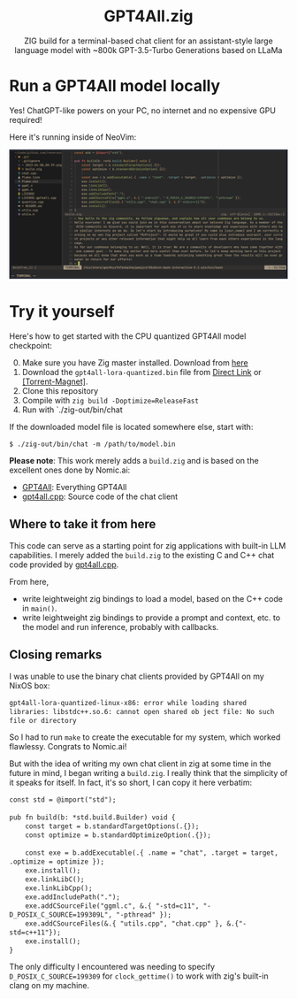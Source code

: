 <h1 align="center">GPT4All.zig</h1>
<p align="center">ZIG build for a terminal-based chat client for an assistant-style large language model with ~800k GPT-3.5-Turbo Generations based on LLaMa</p>
<p align="center"></p>

# Run a GPT4All model locally

Yes! ChatGPT-like powers on your PC, no internet and no expensive GPU required! 

Here it's running inside of NeoVim:

![](./2023-04-08_00-39.png)

# Try it yourself

Here's how to get started with the CPU quantized GPT4All model checkpoint:

0. Make sure you have Zig master installed. Download from [here](https://ziglang.org/download/)
1. Download the `gpt4all-lora-quantized.bin` file from [Direct Link](https://the-eye.eu/public/AI/models/nomic-ai/gpt4all/gpt4all-lora-quantized.bin) or [[Torrent-Magnet]](https://tinyurl.com/gpt4all-lora-quantized).
2. Clone this repository
3. Compile with `zig build -Doptimize=ReleaseFast`
4. Run with `./zig-out/bin/chat

If the downloaded model file is located somewhere else, start with:

```shell
$ ./zig-out/bin/chat -m /path/to/model.bin
```

**Please note**: This work merely adds a `build.zig` and is based on the excellent ones done by Nomic.ai:
- [GPT4All](https://github.com/nomic-ai/gpt4all): Everything GPT4All
- [gpt4all.cpp](https://github.com/zanussbaum/gpt4all.cpp): Source code of the
  chat client



## Where to take it from here

This code can serve as a starting point for zig applications with built-in LLM
capabilities. I merely added the `build.zig` to the existing C and C++ chat code
provided by [gpt4all.cpp](https://github.com/zanussbaum/gpt4all.cpp).

From here,

- write leightweight zig bindings to load a model, based on the C++ code in
  `main()`.
- write leightweight zig bindings to provide a prompt and context, etc. to the
  model and run inference, probably with callbacks.

## Closing remarks

I was unable to use the binary chat clients provided by GPT4All on my NixOS box:

```
gpt4all-lora-quantized-linux-x86: error while loading shared libraries: libstdc++.so.6: cannot open shared ob ject file: No such file or directory
```

So I had to run `make` to create the executable for my system, which worked
flawlessy. Congrats to Nomic.ai! 

But with the idea of writing my own chat client in zig at some time in the
future in mind, I began writing a `build.zig`. I really think that the
simplicity of it speaks for itself. In fact, it's so short, I can copy it here
verbatim:

```zig
const std = @import("std");

pub fn build(b: *std.build.Builder) void {
    const target = b.standardTargetOptions(.{});
    const optimize = b.standardOptimizeOption(.{});

    const exe = b.addExecutable(.{ .name = "chat", .target = target, .optimize = optimize });
    exe.install();
    exe.linkLibC();
    exe.linkLibCpp();
    exe.addIncludePath(".");
    exe.addCSourceFile("ggml.c", &.{ "-std=c11", "-D_POSIX_C_SOURCE=199309L", "-pthread" });
    exe.addCSourceFiles(&.{ "utils.cpp", "chat.cpp" }, &.{"-std=c++11"});
    exe.install();
}
```

The only difficulty I encountered was needing to specify
`D_POSIX_C_SOURCE=199309` for `clock_gettime()` to work with zig's built-in
clang on my machine.
